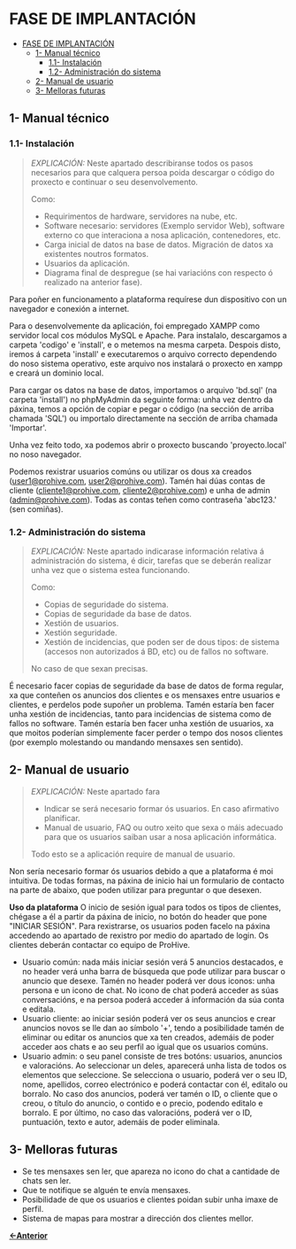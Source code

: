 # FASE DE IMPLANTACIÓN

- [FASE DE IMPLANTACIÓN](#fase-de-implantación)
  - [1- Manual técnico](#1--manual-técnico)
    - [1.1- Instalación](#11--instalación)
    - [1.2- Administración do sistema](#12--administración-do-sistema)
  - [2- Manual de usuario](#2--manual-de-usuario)
  - [3- Melloras futuras](#3--melloras-futuras)

## 1- Manual técnico

### 1.1- Instalación

> *EXPLICACIÓN:* Neste apartado describiranse todos os pasos necesarios para que calquera persoa poida descargar o código do proxecto e continuar o seu desenvolvemento.
>
> Como:
> 
> - Requirimentos de hardware, servidores na nube, etc.
> - Software necesario: servidores (Exemplo servidor Web), software externo co que interaciona a nosa aplicación, contenedores, etc.
> - Carga inicial de datos na base de datos. Migración de datos xa existentes noutros formatos.
> - Usuarios da aplicación.
> - Diagrama final de despregue (se hai variacións con respecto ó realizado na anterior fase).

Para poñer en funcionamento a plataforma requírese dun dispositivo con un navegador e conexión a internet.

Para o desenvolvemente da aplicación, foi empregado XAMPP como servidor local cos módulos MySQL e Apache. Para instalalo, descargamos a carpeta 'codigo' e 'install', e o metemos na mesma carpeta. Despois disto, iremos á carpeta 'install' e executaremos o arquivo correcto dependendo do noso sistema operativo, este arquivo nos instalará o proxecto en xampp e creará un dominio local.

Para cargar os datos na base de datos, importamos o arquivo 'bd.sql' (na carpeta 'install') no phpMyAdmin da seguinte forma: unha vez dentro da páxina, temos a opción de copiar e pegar o código (na sección de arriba chamada 'SQL') ou importalo directamente na sección de arriba chamada 'Importar'.

Unha vez feito todo, xa podemos abrir o proxecto buscando 'proyecto.local' no noso navegador.

Podemos rexistrar usuarios comúns ou utilizar os dous xa creados (user1@prohive.com, user2@prohive.com). Tamén hai dúas contas de cliente (cliente1@prohive.com, cliente2@prohive.com) e unha de admin (admin@prohive.com).
Todas as contas teñen como contraseña 'abc123.' (sen comiñas).

### 1.2- Administración do sistema

> *EXPLICACIÓN:* Neste apartado indicarase información relativa á administración do sistema, é dicir, tarefas que se deberán realizar unha vez que o sistema estea funcionando.
>
> Como:
> 
> - Copias de seguridade do sistema.
> - Copias de seguridade da base de datos.
> - Xestión de usuarios.
> - Xestión seguridade.
> - Xestión de incidencias, que poden ser de dous tipos: de sistema (accesos non autorizados á BD, etc) ou de fallos no software.
>
> No caso de que sexan precisas.

É necesario facer copias de seguridade da base de datos de forma regular, xa que conteñen os anuncios dos clientes e os mensaxes entre usuarios e clientes, e perdelos pode supoñer un problema. Tamén estaría ben facer unha xestión de incidencias, tanto para incidencias de sistema como de fallos no software.
Tamén estaría ben facer unha xestión de usuarios, xa que moitos poderían simplemente facer perder o tempo dos nosos clientes (por exemplo molestando ou mandando mensaxes sen sentido).

## 2- Manual de usuario

> *EXPLICACIÓN:* Neste apartado fara
>
> - Indicar se será necesario formar ós usuarios. En caso afirmativo planificar.
> - Manual de usuario, FAQ ou outro xeito que sexa o máis adecuado para que os usuarios saiban usar a nosa aplicación informática.
>
> Todo esto se a aplicación require de manual de usuario.

Non sería necesario formar ós usuarios debido a que a plataforma é moi intuitiva. De todas formas, na páxina de inicio hai un formulario de contacto na parte de abaixo, que poden utilizar para preguntar o que desexen.

**Uso da plataforma**
O inicio de sesión igual para todos os tipos de clientes, chégase a él a partir da páxina de inicio, no botón do header que pone "INICIAR SESIÓN". Para rexistrarse, os usuarios poden facelo na páxina accedendo ao apartado de rexistro por medio do apartado de login. Os clientes deberán contactar co equipo de ProHive.

- Usuario común: nada máis iniciar sesión verá 5 anuncios destacados, e no header verá unha barra de búsqueda que pode utilizar para buscar o anuncio que desexe. Tamén no header poderá ver dous iconos: unha persona e un icono de chat. No icono de chat poderá acceder as súas conversacións, e na persoa poderá acceder á información da súa conta e editala.
- Usuario cliente: ao iniciar sesión poderá ver os seus anuncios e crear anuncios novos se lle dan ao símbolo '+', tendo a posibilidade tamén de eliminar ou editar os anuncios que xa ten creados, ademáis de poder acceder aos chats e ao seu perfil ao igual que os usuarios comúns.
- Usuario admin: o seu panel consiste de tres botóns: usuarios, anuncios e valoracións. Ao seleccionar un deles, aparecerá unha lista de todos os elementos que seleccione. Se selecciona o usuario, poderá ver o seu ID, nome, apellidos, correo electrónico e poderá contactar con él, editalo ou borralo. No caso dos anuncios, poderá ver tamén o ID, o cliente que o creou, o título do anuncio, o contido e o precio, podendo editalo e borralo. E por último, no caso das valoracións, poderá ver o ID, puntuación, texto e autor, ademáis de poder eliminala.

## 3- Melloras futuras

- Se tes mensaxes sen ler, que apareza no icono do chat a cantidade de chats sen ler.
- Que te notifique se alguén te envía mensaxes.
- Posibilidade de que os usuarios e clientes poidan subir unha imaxe de perfil.
- Sistema de mapas para mostrar a dirección dos clientes mellor.

[**<-Anterior**](../../README.md)
